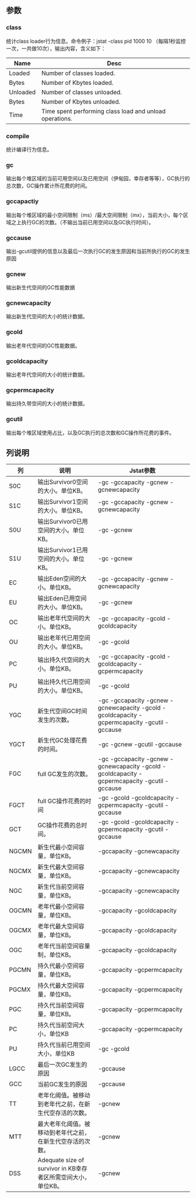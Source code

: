 
## 参数
### class
统计class loader行为信息。命令例子：jstat -class pid 1000 10 （每隔1秒监控一次，一共做10次），输出内容，含义如下：

|Name|Desc|
|----|------|
|Loaded	|Number of classes loaded.|
|Bytes	|Number of Kbytes loaded.|
|Unloaded|	Number of classes unloaded.|
|Bytes	|Number of Kbytes unloaded.|
|Time	|Time spent performing class load and unload operations.|

 
### compile
统计编译行为信息。
### gc
输出每个堆区域的当前可用空间以及已用空间（伊甸园，幸存者等等），GC执行的总次数，GC操作累计所花费的时间。
### gccapactiy
输出每个堆区域的最小空间限制（ms）/最大空间限制（mx），当前大小，每个区域之上执行GC的次数。（不输出当前已用空间以及GC执行时间）。
### gccause
输出-gcutil提供的信息以及最后一次执行GC的发生原因和当前所执行的GC的发生原因
### gcnew
输出新生代空间的GC性能数据
### gcnewcapacity
输出新生代空间的大小的统计数据。
### gcold
输出老年代空间的GC性能数据。
### gcoldcapacity
输出老年代空间的大小的统计数据。
### gcpermcapacity
输出持久带空间的大小的统计数据。
### gcutil
输出每个堆区域使用占比，以及GC执行的总次数和GC操作所花费的事件。

## 列说明
|列	|说明|	Jstat参数|
|--|--|--|
S0C |	输出Survivor0空间的大小。单位KB。|	-gc -gccapacity -gcnew -gcnewcapacity |
S1C|	输出Survivor1空间的大小。单位KB。|	-gc -gccapacity -gcnew -gcnewcapacity|
S0U|		输出Survivor0已用空间的大小。单位KB。|		-gc -gcnew
S1U|		输出Survivor1已用空间的大小。单位KB。|		-gc -gcnew
EC|		输出Eden空间的大小。单位KB。|		-gc -gccapacity -gcnew -gcnewcapacity
EU|		输出Eden已用空间的大小。单位KB。|		-gc -gcnew
OC|		输出老年代空间的大小。单位KB。	|	-gc -gccapacity -gcold -gcoldcapacity
OU|		输出老年代已用空间的大小。单位KB。|		-gc -gcold
PC|		输出持久代空间的大小。单位KB。	|	-gc -gccapacity -gcold -gcoldcapacity -gcpermcapacity
PU|		输出持久代已用空间的大小。单位KB。|		-gc -gcold
YGC|		新生代空间GC时间发生的次数。|		-gc -gccapacity -gcnew -gcnewcapacity -gcold -gcoldcapacity -gcpermcapacity -gcutil -gccause
YGCT|		新生代GC处理花费的时间。|		-gc -gcnew -gcutil -gccause 
FGC|		full GC发生的次数。|		-gc -gccapacity -gcnew -gcnewcapacity -gcold -gcoldcapacity -gcpermcapacity -gcutil -gccause
FGCT|		full GC操作花费的时间	|	-gc -gcold -gcoldcapacity -gcpermcapacity -gcutil -gccause
GCT	|	GC操作花费的总时间。|		-gc -gcold -gcoldcapacity -gcpermcapacity -gcutil -gccause
NGCMN|		新生代最小空间容量，单位KB。|		-gccapacity -gcnewcapacity
NGCMX|		新生代最大空间容量，单位KB。|		-gccapacity -gcnewcapacity
NGC	|	新生代当前空间容量，单位KB。|		-gccapacity -gcnewcapacity
OGCMN|		老年代最小空间容量，单位KB。|		-gccapacity -gcoldcapacity
OGCMX	|	老年代最大空间容量，单位KB。|		-gccapacity -gcoldcapacity
OGC	|	老年代当前空间容量制，单位KB。|		-gccapacity -gcoldcapacity
PGCMN|		持久代最小空间容量，单位KB。|		-gccapacity -gcpermcapacity
PGCMX|		持久代最大空间容量，单位KB。|		-gccapacity -gcpermcapacity
PGC	|	持久代当前空间容量，单位KB。|		-gccapacity -gcpermcapacity
PC	|	持久代当前空间大小，单位KB|		-gccapacity -gcpermcapacity
PU	|	持久代当前已用空间大小，单位KB	|	-gc -gcold
LGCC|		最后一次GC发生的原因	|	-gccause
GCC|		当前GC发生的原因	|	-gccause
TT	|	老年化阈值。被移动到老年代之前，在新生代空存活的次数。	|	-gcnew
MTT	|	最大老年化阈值。被移动到老年代之前，在新生代空存活的次数。	|	-gcnew
DSS	|	Adequate size of survivor in KB幸存者区所需空间大小，单位KB。	|	-gcnew


